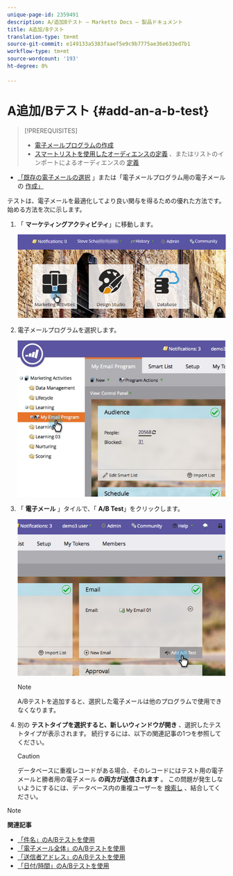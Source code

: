 ```yaml
---
unique-page-id: 2359491
description: A/追加Bテスト — Marketto Docs — 製品ドキュメント
title: A追加/Bテスト
translation-type: tm+mt
source-git-commit: e149133a5383faaef5e9c9b7775ae36e633ed7b1
workflow-type: tm+mt
source-wordcount: '193'
ht-degree: 0%

---
```



# A追加/Bテスト {#add-an-a-b-test}

>[!PREREQUISITES]
>
>* [電子メールプログラムの作成](../../../../../product-docs/email-marketing/email-programs/creating-an-email-program/create-an-email-program.md)
>* [スマートリストを使用したオーディエンスの定義](../../../../../product-docs/email-marketing/email-programs/managing-people-in-email-programs/define-an-audience-with-a-smart-list.md) 、またはリストのインポートによるオーディエンスの [定義](../../../../../product-docs/email-marketing/email-programs/managing-people-in-email-programs/define-an-audience-by-importing-a-list.md)

   >
   >
* [「既存の電子メールの選択](../../../../../product-docs/email-marketing/email-programs/email-program-actions/choose-an-existing-email.md) 」または「電子メールプログラム用の電子メールの [作成」](../../../../../product-docs/email-marketing/email-programs/email-program-actions/create-an-email-for-an-email-program.md)

>



テストは、電子メールを最適化してより良い関与を得るための優れた方法です。 始める方法を次に示します。

1. 「 **マーケティングアクティビティ**」に移動します。

   ![](assets/login-marketing-activities.png)

1. 電子メールプログラムを選択します。

   ![](assets/selectemailprogram.jpg)

1. 「 **電子メール** 」タイルで、「 **A/B Test**」をクリックします。

   ![](assets/image2014-9-12-14-3a39-3a29.png)

   >[!NOTE]
   >
   >A/Bテストを追加すると、選択した電子メールは他のプログラムで使用できなくなります。

1. 別の **テストタイプを選択すると、新しいウィンドウが開き** 、選択したテストタイプが表示されます。 続行するには、以下の関連記事の1つを参照してください。

   >[!CAUTION]
   >
   >データベースに重複レコードがある場合、そのレコードにはテスト用の電子メールと勝者用の電子メール **の両方が送信されます** 。 この問題が発生しないようにするには、データベース内の重複ユーザーを [検索し](http://docs.marketo.com/x/G4EI) 、結合してください。

>[!NOTE]
>
>**関連記事**
>
>* [「件名」のA/Bテストを使用](use-subject-line-a-b-testing.md)
>* [「電子メール全体」のA/Bテストを使用](use-whole-email-a-b-testing.md)
>* [「送信者アドレス」のA/Bテストを使用](use-from-address-a-b-testing.md)
>* [「日付/時間」のA/Bテストを使用](use-date-time-a-b-testing.md)

>



